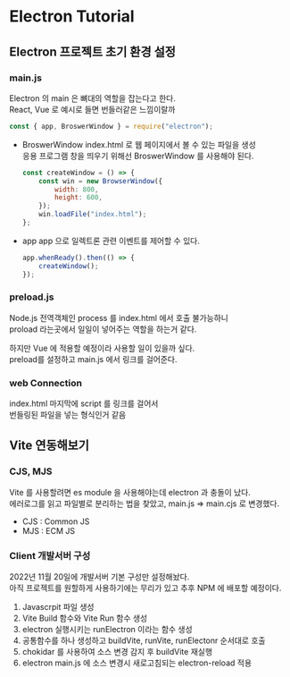 # Electron Tutorial

## Electron 프로젝트 초기 환경 설정

### main.js

Electron 의 main 은 뼈대의 역할을 잡는다고 한다.  
React, Vue 로 예시로 들면 번들러같은 느낌이랄까

```javascript
const { app, BroswerWindow } = require("electron");
```

-   BroswerWindow
    index.html 로 웹 페이지에서 볼 수 있는 파일을 생성  
     응용 프로그램 창을 띄우기 위해선 BroswerWindow 를 사용해야 된다.

    ```javascript
    const createWindow = () => {
        const win = new BrowserWindow({
            width: 800,
            height: 600,
        });
        win.loadFile("index.html");
    };
    ```

-   app
    app 으로 일렉트론 관련 이벤트를 제어할 수 있다.
    ```javascript
    app.whenReady().then(() => {
        createWindow();
    });
    ```

### preload.js

Node.js 전역객체인 process 를 index.html 에서 호출 불가능하니  
proload 라는곳에서 일일이 넣어주는 역할을 하는거 같다.

하지만 Vue 에 적용할 예정이라 사용할 일이 있을까 싶다.  
preload를 설정하고 main.js 에서 링크를 걸어준다.

### web Connection

index.html 마지막에 script 를 링크를 걸어서  
번들링된 파일을 넣는 형식인거 같음

## Vite 연동해보기

### CJS, MJS

Vite 를 사용할려면 es module 을 사용해야는데 electron 과 충돌이 났다.  
에러로그를 읽고 파일별로 분리하는 법을 찾았고, main.js => main.cjs 로 변경했다.

-   CJS : Common JS
-   MJS : ECM JS

### Client 개발서버 구성

2022년 11월 20일에 개발서버 기본 구성만 설정해놨다.  
아직 프로젝트를 원할하게 사용하기에는 무리가 있고 추후 NPM 에 배포할 예정이다.

1. Javascrpit 파일 생성
2. Vite Build 함수와 Vite Run 함수 생성
3. electron 실행시키는 runElectron 이라는 함수 생성
4. 공통함수를 하나 생성하고 buildVite, runVite, runElectonr 순서대로 호출
5. chokidar 를 사용하여 소스 변경 감지 후 buildVite 재실행
6. electron main.js 에 소스 변경시 새로고침되는 electron-reload 적용
